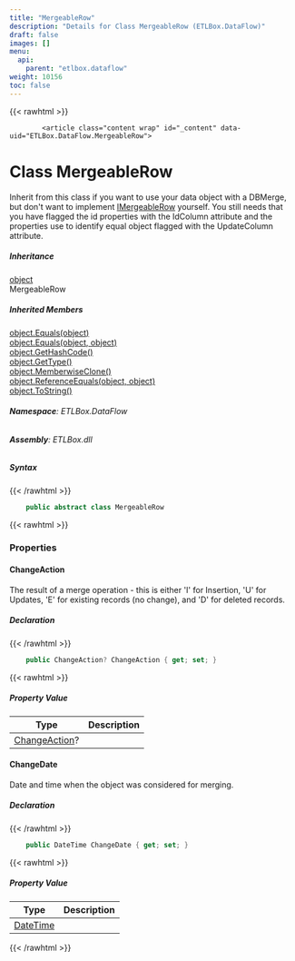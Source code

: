 ```yaml
---
title: "MergeableRow"
description: "Details for Class MergeableRow (ETLBox.DataFlow)"
draft: false
images: []
menu:
  api:
    parent: "etlbox.dataflow"
weight: 10156
toc: false
---
```


{{< rawhtml >}}

            <article class="content wrap" id="_content" data-uid="ETLBox.DataFlow.MergeableRow">
  <h1 id="ETLBox_DataFlow_MergeableRow" data-uid="ETLBox.DataFlow.MergeableRow" class="text-break">Class MergeableRow
</h1>
  <div class="markdown level0 summary"><p>Inherit from this class if you want to use your data object with a DBMerge,
but don't want to implement <a class="xref" href="/api/etlbox/imergeablerow">IMergeableRow</a> yourself.
You still needs that you have flagged the id properties with the IdColumn attribute
and the properties use to identify equal object flagged with the UpdateColumn attribute.</p>
</div>
  <div class="markdown level0 conceptual"></div>
  <div class="inheritance">
    <h5>Inheritance</h5>
    <div class="level0"><a class="xref" href="https://learn.microsoft.com/dotnet/api/system.object">object</a></div>
    <div class="level1"><span class="xref">MergeableRow</span></div>
  </div>
  <div class="inheritedMembers">
    <h5>Inherited Members</h5>
    <div>
      <a class="xref" href="https://learn.microsoft.com/dotnet/api/system.object.equals#system-object-equals(system-object)">object.Equals(object)</a>
    </div>
    <div>
      <a class="xref" href="https://learn.microsoft.com/dotnet/api/system.object.equals#system-object-equals(system-object-system-object)">object.Equals(object, object)</a>
    </div>
    <div>
      <a class="xref" href="https://learn.microsoft.com/dotnet/api/system.object.gethashcode">object.GetHashCode()</a>
    </div>
    <div>
      <a class="xref" href="https://learn.microsoft.com/dotnet/api/system.object.gettype">object.GetType()</a>
    </div>
    <div>
      <a class="xref" href="https://learn.microsoft.com/dotnet/api/system.object.memberwiseclone">object.MemberwiseClone()</a>
    </div>
    <div>
      <a class="xref" href="https://learn.microsoft.com/dotnet/api/system.object.referenceequals">object.ReferenceEquals(object, object)</a>
    </div>
    <div>
      <a class="xref" href="https://learn.microsoft.com/dotnet/api/system.object.tostring">object.ToString()</a>
    </div>
  </div>
<h6><strong>Namespace</strong>: ETLBox.DataFlow</h6>
  <h6><strong>Assembly</strong>: ETLBox.dll</h6>
  <h5 id="ETLBox_DataFlow_MergeableRow_syntax">Syntax</h5>
{{< /rawhtml >}}

```C#
    public abstract class MergeableRow
```

{{< rawhtml >}}
  <h3 id="properties">Properties
</h3>
  <a id="ETLBox_DataFlow_MergeableRow_ChangeAction_" data-uid="ETLBox.DataFlow.MergeableRow.ChangeAction*"></a>
  <h4 id="ETLBox_DataFlow_MergeableRow_ChangeAction" data-uid="ETLBox.DataFlow.MergeableRow.ChangeAction">ChangeAction</h4>
  <div class="markdown level1 summary"><p>The result of a merge operation - this is either 'I' for Insertion,
'U' for Updates, 'E' for existing records (no change), and 'D' for deleted records.</p>
</div>
  <div class="markdown level1 conceptual"></div>
  <h5 class="declaration">Declaration</h5>
{{< /rawhtml >}}

```C#
    public ChangeAction? ChangeAction { get; set; }
```

{{< rawhtml >}}
  <h5 class="propertyValue">Property Value</h5>
  <table class="table table-bordered table-condensed">
    <thead>
      <tr>
        <th>Type</th>
        <th>Description</th>
      </tr>
    </thead>
    <tbody>
      <tr>
        <td><a class="xref" href="/api/etlbox/changeaction">ChangeAction</a>?</td>
        <td></td>
      </tr>
    </tbody>
  </table>
  <a id="ETLBox_DataFlow_MergeableRow_ChangeDate_" data-uid="ETLBox.DataFlow.MergeableRow.ChangeDate*"></a>
  <h4 id="ETLBox_DataFlow_MergeableRow_ChangeDate" data-uid="ETLBox.DataFlow.MergeableRow.ChangeDate">ChangeDate</h4>
  <div class="markdown level1 summary"><p>Date and time when the object was considered for merging.</p>
</div>
  <div class="markdown level1 conceptual"></div>
  <h5 class="declaration">Declaration</h5>
{{< /rawhtml >}}

```C#
    public DateTime ChangeDate { get; set; }
```

{{< rawhtml >}}
  <h5 class="propertyValue">Property Value</h5>
  <table class="table table-bordered table-condensed">
    <thead>
      <tr>
        <th>Type</th>
        <th>Description</th>
      </tr>
    </thead>
    <tbody>
      <tr>
        <td><a class="xref" href="https://learn.microsoft.com/dotnet/api/system.datetime">DateTime</a></td>
        <td></td>
      </tr>
    </tbody>
  </table>

{{< /rawhtml >}}
